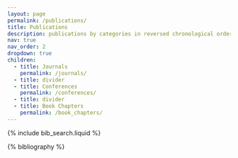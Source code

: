 ```yaml
---
layout: page
permalink: /publications/
title: Publications
description: publications by categories in reversed chronological order. generated by jekyll-scholar.
nav: true
nav_order: 2
dropdown: true
children:
  - title: Journals
    permalink: /journals/
  - title: divider
  - title: Conferences
    permalink: /conferences/
  - title: divider
  - title: Book Chapters
    permalink: /book_chapters/
---
```


<!-- _pages/publications.md -->

<!-- Bibsearch Feature -->

{% include bib_search.liquid %}

<div class="publications">

{% bibliography %}

</div>
